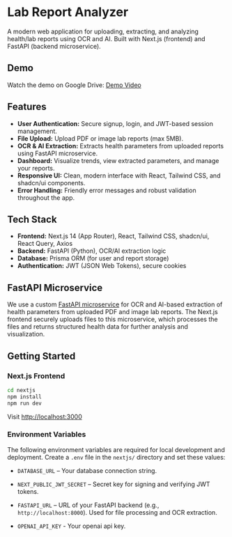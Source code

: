 # Lab Report Analyzer

A modern web application for uploading, extracting, and analyzing health/lab reports using OCR and AI. Built with Next.js (frontend) and FastAPI (backend microservice).

## Demo

Watch the demo on Google Drive: [Demo Video](https://drive.google.com/drive/folders/1qUIsVZZJNkYmkpiHP-pkApjgC1tB_muu?usp=sharing)


## Features

- **User Authentication:** Secure signup, login, and JWT-based session management.
- **File Upload:** Upload PDF or image lab reports (max 5MB).
- **OCR & AI Extraction:** Extracts health parameters from uploaded reports using FastAPI microservice.
- **Dashboard:** Visualize trends, view extracted parameters, and manage your reports.
- **Responsive UI:** Clean, modern interface with React, Tailwind CSS, and shadcn/ui components.
- **Error Handling:** Friendly error messages and robust validation throughout the app.

## Tech Stack

- **Frontend:** Next.js 14 (App Router), React, Tailwind CSS, shadcn/ui, React Query, Axios
- **Backend:** FastAPI (Python), OCR/AI extraction logic
- **Database:** Prisma ORM (for user and report storage)
- **Authentication:** JWT (JSON Web Tokens), secure cookies

## FastAPI Microservice

We use a custom [FastAPI microservice](https://github.com/vivekbopaliya/lab-report-analyzer-microservice) for OCR and AI-based extraction of health parameters from uploaded PDF and image lab reports. The Next.js frontend securely uploads files to this microservice, which processes the files and returns structured health data for further analysis and visualization.

## Getting Started

### Next.js Frontend

```bash
cd nextjs
npm install
npm run dev
```
Visit [http://localhost:3000](http://localhost:3000)

### Environment Variables

The following environment variables are required for local development and deployment. Create a `.env` file in the `nextjs/` directory and set these values:

- `DATABASE_URL` – Your database connection string.
- `NEXT_PUBLIC_JWT_SECRET` – Secret key for signing and verifying JWT tokens. 

- `FASTAPI_URL` – URL of your FastAPI backend (e.g., `http://localhost:8000`). Used for file processing and OCR extraction.

- `OPENAI_API_KEY` - Your openai api key.
